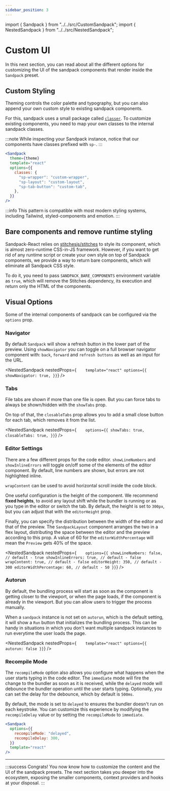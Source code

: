 ```yaml
---
sidebar_position: 3
---
```


import { Sandpack } from "../../src/CustomSandpack";
import { NestedSandpack } from "../../src/NestedSandpack";

# Custom UI

In this next section, you can read about all the different options for customizing the UI of the sandpack components that render inside the `Sandpack` preset.

## Custom Styling

Theming controls the color palette and typography, but you can also append your own custom style to existing sandpack components.

For this, sandpack uses a small package called [`classer`](https://github.com/code-hike/codehike/blob/next/packages/mdx/src/classer/index.tsx). To customize existing components, you need to map your own classes to the internal sandpack classes.

:::note
While inspecting your Sandpack instance, notice that our components have classes prefixed with `sp-`.
:::

```jsx
<Sandpack
  theme={theme}
  template="react"
  options={{
    classes: {
      "sp-wrapper": "custom-wrapper",
      "sp-layout": "custom-layout",
      "sp-tab-button": "custom-tab",
    },
  }}
/>
```

:::info
This pattern is compatible with most modern styling systems, including Tailwind, styled-components and emotion.
:::

## Bare components and remove runtime styling

Sandpack-React relies on [stitchesjs/stitches](https://github.com/stitchesjs/stitches) to style its component, which is almost zero-runtime CSS-in-JS framework. However, if you want to get rid of any runtime script or create your own style on top of Sandpack components, we provide a way to return bare components, which will eliminate all Sandpack CSS style.

To do it, you need to pass `SANDPACK_BARE_COMPONENTS` environment variable as `true`, which will remove the Stitches dependency, its execution and return only the HTML of the components.

## Visual Options

Some of the internal components of sandpack can be configured via the `options` prop.

### Navigator

By default `Sandpack` will show a refresh button in the lower part of the preview. Using `showNavigator` you can toggle on a full browser navigator component with: `back`, `forward` and `refresh buttons` as well as an input for the URL.

<!-- prettier-ignore -->
<NestedSandpack
  nestedProps={`    template="react"
      options={{
        showNavigator: true,
      }}`}
/>

### Tabs

File tabs are shown if more than one file is open. But you can force tabs to always be shown/hidden with the `showTabs` prop.

On top of that, the `closableTabs` prop allows you to add a small close button for each tab, which removes it from the list.

<!-- prettier-ignore -->
<NestedSandpack
  nestedProps={`    options={{
        showTabs: true,
        closableTabs: true,
      }}`}
/>

### Editor Settings

There are a few different props for the code editor. `showLineNumbers` and `showInlineErrors` will toggle on/off some of the elements of the editor component. By default, line numbers are shown, but errors are not highlighted inline.

`wrapContent` can be used to avoid horizontal scroll inside the code block.

One useful configuration is the height of the component. We recommend **fixed
heights**, to avoid any layout shift while the bundler is running or as you type
in the editor or switch the tab. By default, the height is set to `300px`, but
you can adjust that with the `editorHeight` prop.

Finally, you can specify the distribution between the width of the editor and that of the preview. The `SandpackLayout` component arranges the two in a flex layout, distributing the space between the editor and the preview according to this prop. A value of 60 for the `editorWidthPercentage` will mean the `Preview` gets 40% of the space.

<!-- prettier-ignore -->
<NestedSandpack
  nestedProps={`    options={{
        showLineNumbers: false, // default - true
        showInlineErrors: true, // default - false
        wrapContent: true, // default - false
        editorHeight: 350, // default - 300
        editorWidthPercentage: 60, // default - 50
      }}`}
/>

### Autorun

By default, the bundling process will start as soon as the component is getting
closer to the viewport, or when the page loads, if the component is already in
the viewport. But you can allow users to trigger the process manually.

When a `sandpack` instance is not set on `autorun`, which is the default
setting, it will show a `Run` button that initializes the bundling process. This can be handy in situations in which you don't want multiple sandpack instances to run everytime the user loads the page.

<!-- prettier-ignore -->
<NestedSandpack
  nestedProps={`    template="react"
      options={{
        autorun: false
      }}`}
/>

### Recompile Mode

The `recompileMode` option also allows you configure what happens when the user starts typing in the code editor. The `immediate` mode will fire the change to the bundler as soon as it is received, while the `delayed` mode will debounce the bundler operation until the user starts typing. Optionally, you can set the delay for the debounce, which by default is `500ms`.

By default, the mode is set to `delayed` to ensures the bundler doesn't run on each keystroke. You can customize this
experience by modifying the `recompileDelay` value or by setting the
`recompileMode` to `immediate`.

```jsx
<Sandpack
  options={{
    recompileMode: "delayed",
    recompileDelay: 300,
  }}
  template="react"
/>
```

---

:::success Congrats!
You now know how to customize the content and the UI of the sandpack presets. The next section takes you deeper into the ecosystem, exposing the smaller components, context providers and hooks at your disposal.
:::

